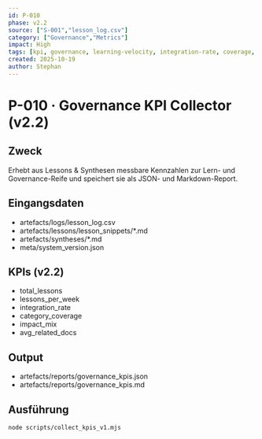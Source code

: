 ```yaml
---
id: P-010
phase: v2.2
source: ["S-001","lesson_log.csv"]
category: ["Governance","Metrics"]
impact: High
tags: [kpi, governance, learning-velocity, integration-rate, coverage, reflection-depth]
created: 2025-10-19
author: Stephan
---
```


# P-010 · Governance KPI Collector (v2.2)

## Zweck
Erhebt aus Lessons & Synthesen messbare Kennzahlen zur Lern- und Governance-Reife und speichert sie als JSON- und Markdown-Report.

## Eingangsdaten
- artefacts/logs/lesson_log.csv
- artefacts/lessons/lesson_snippets/*.md
- artefacts/syntheses/*.md
- meta/system_version.json

## KPIs (v2.2)
- total_lessons
- lessons_per_week
- integration_rate
- category_coverage
- impact_mix
- avg_related_docs

## Output
- artefacts/reports/governance_kpis.json
- artefacts/reports/governance_kpis.md

## Ausführung
`node scripts/collect_kpis_v1.mjs`

